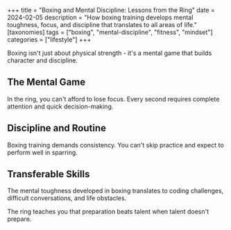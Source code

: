 +++
title = "Boxing and Mental Discipline: Lessons from the Ring"
date = 2024-02-05
description = "How boxing training develops mental toughness, focus, and discipline that translates to all areas of life."
[taxonomies]
tags = ["boxing", "mental-discipline", "fitness", "mindset"]
categories = ["lifestyle"]
+++

Boxing isn't just about physical strength - it's a mental game that builds character and discipline.

## The Mental Game

In the ring, you can't afford to lose focus. Every second requires complete attention and quick decision-making.

## Discipline and Routine

Boxing training demands consistency. You can't skip practice and expect to perform well in sparring.

## Transferable Skills

The mental toughness developed in boxing translates to coding challenges, difficult conversations, and life obstacles.

The ring teaches you that preparation beats talent when talent doesn't prepare.
